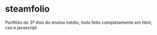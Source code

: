 # steamfolio
Portfólio do 3º Ano do ensino médio, todo feito completamente em html, css e javascript
